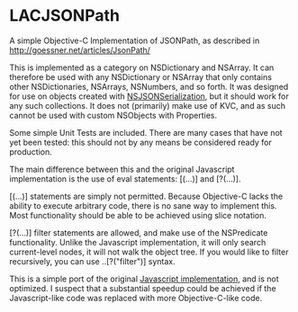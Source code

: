 LACJSONPath
===========

A simple Objective-C Implementation of JSONPath, as described in http://goessner.net/articles/JsonPath/

This is implemented as a category on NSDictionary and NSArray. It can therefore be used with any NSDictionary or NSArray that only contains other NSDictionaries, NSArrays, NSNumbers, and so forth. It was designed for use on objects created with [NSJSONSerialization](https://developer.apple.com/library/mac/documentation/Foundation/Reference/NSJSONSerialization_Class/Reference/Reference.html), but it should work for any such collections. It does not (primarily) make use of KVC, and as such cannot be used with custom NSObjects with Properties.

Some simple Unit Tests are included. There are many cases that have not yet been tested: this should not by any means be considered ready for production.

The main difference between this and the original Javascript implementation is the use of eval statements: [(...)] and [?(...)].

[(...)] statements are simply not permitted. Because Objective-C lacks the ability to execute arbitrary code, there is no sane way to implement this. Most functionality should be able to be achieved using slice notation.

[?(...)] filter statements are allowed, and make use of the NSPredicate functionality. Unlike the Javascript implementation, it will only search current-level nodes, it will not walk the object tree. If you would like to filter recursively, you can use ..[?("filter")] syntax.

This is a simple port of the original [Javascript implementation](http://code.google.com/p/jsonpath/), and is not optimized. I suspect that a substantial speedup could be achieved if the Javascript-like code was replaced with more Objective-C-like code.